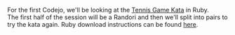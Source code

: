 For the first Codejo, we'll be looking at the [Tennis Game Kata](kata/TennisGame/) in Ruby.  
The first half of the session will be a Randori and then we'll split into pairs to try the kata again.
Ruby download instructions can be found [here](https://www.ruby-lang.org/en/downloads/).